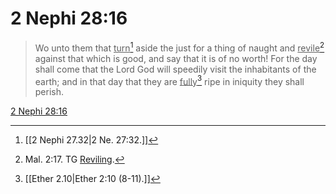 # 2 Nephi 28:16

> Wo unto them that <u>turn</u>[^a] aside the just for a thing of naught and <u>revile</u>[^b] against that which is good, and say that it is of no worth! For the day shall come that the Lord God will speedily visit the inhabitants of the earth; and in that day that they are <u>fully</u>[^c] ripe in iniquity they shall perish.

[2 Nephi 28:16](https://www.churchofjesuschrist.org/study/scriptures/bofm/2-ne/28?lang=eng&id=p16#p16)


[^a]: [[2 Nephi 27.32|2 Ne. 27:32.]]
[^b]: Mal. 2:17. TG [Reviling](https://www.churchofjesuschrist.org/study/scriptures/tg/reviling?lang=eng).
[^c]: [[Ether 2.10|Ether 2:10 (8-11).]]
